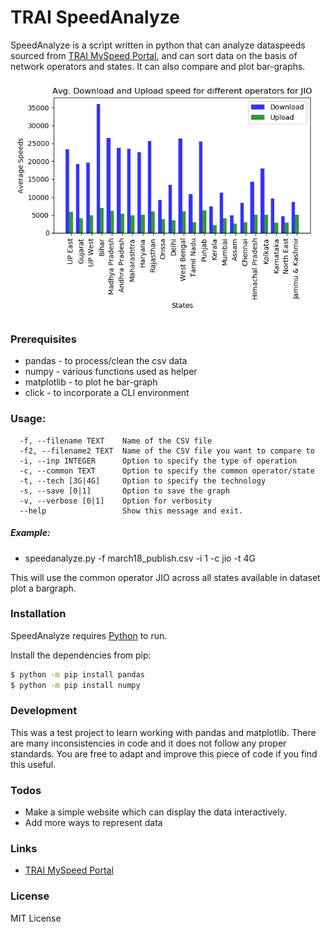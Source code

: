 
# TRAI SpeedAnalyze

SpeedAnalyze is a script written in python that can analyze dataspeeds sourced from [TRAI MySpeed Portal](www.myspeed.trai.gov.in), and can sort data on the basis of network operators and states. It can also compare and plot bar-graphs.


![Example barplot:](/images/bar_chart_jio.png)


### Prerequisites

  - pandas - to process/clean the csv data
  - numpy - various functions used as helper
  - matplotlib - to plot he bar-graph
  - click - to incorporate a CLI environment
  
 ### Usage:
   
```
  -f, --filename TEXT    Name of the CSV file
  -f2, --filename2 TEXT  Name of the CSV file you want to compare to
  -i, --inp INTEGER      Option to specify the type of operation
  -c, --common TEXT      Option to specify the common operator/state
  -t, --tech [3G|4G]     Option to specify the technology
  -s, --save [0|1]       Option to save the graph
  -v, --verbose [0|1]    Option for verbosity
  --help                 Show this message and exit.
 ```
 
##### Example:
 - speedanalyze.py -f march18_publish.csv -i 1 -c jio -t 4G

This will use the common operator JIO across all states available in dataset plot a bargraph.

### Installation

SpeedAnalyze requires [Python](https://www.python.org/) to run.

Install the dependencies from pip:

```sh
$ python -m pip install pandas
$ python -m pip install numpy
```

### Development

This was a test project to learn working with pandas and matplotlib. There are many inconsistencies in code and it does not follow any proper standards. You are free to adapt and improve this piece of code if you find this useful.

### Todos

 - Make a simple website which can display the data interactively.
 - Add more ways to represent data
 
### Links

 - [TRAI MySpeed Portal](www.myspeed.trai.gov.in)

### License

MIT License

